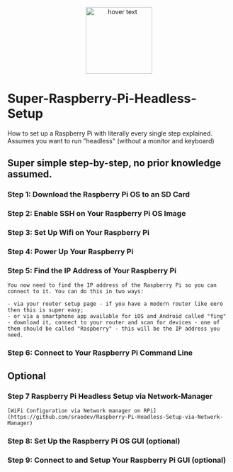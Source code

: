 <p align="center">
  <img src="https://cdn3.iconfinder.com/data/icons/logos-and-brands-adobe/512/272_Raspberry_Pi-512.png" width="150" title="hover text"> 
</p>

#  Super-Raspberry-Pi-Headless-Setup 
How to set up a Raspberry Pi with literally every single step explained. Assumes you want to run "headless" (without a monitor and keyboard)

## Super simple step-by-step, no prior knowledge assumed.

### Step 1: Download the Raspberry Pi OS to an SD Card

### Step 2: Enable SSH on Your Raspberry Pi OS Image

### Step 3: Set Up Wifi on Your Raspberry Pi

### Step 4: Power Up Your Raspberry Pi

### Step 5: Find the IP Address of Your Raspberry Pi
``` 
You now need to find the IP address of the Raspberry Pi so you can connect to it. You can do this in two ways:

- via your router setup page - if you have a modern router like eero then this is super easy;
- or via a smartphone app available for iOS and Android called "fing" - download it, connect to your router and scan for devices - one of them should be called "Raspberry" - this will be the IP address you need.
```

### Step 6: Connect to Your Raspberry Pi Command Line


## Optional

### Step 7 Raspberry Pi Headless Setup via Network-Manager
```
[WiFi Configuration via Network manager on RPi](https://github.com/sraodev/Raspberry-Pi-Headless-Setup-via-Network-Manager)
```
### Step 8: Set Up the Raspberry Pi OS GUI (optional)

### Step 9: Connect to and Setup Your Raspberry Pi GUI (optional)
